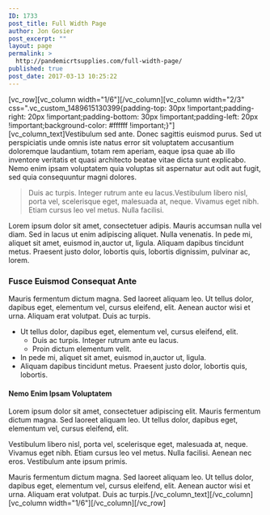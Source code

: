 ```yaml
---
ID: 1733
post_title: Full Width Page
author: Jon Gosier
post_excerpt: ""
layout: page
permalink: >
  http://pandemicrtsupplies.com/full-width-page/
published: true
post_date: 2017-03-13 10:25:22
---
```

[vc_row][vc_column width="1/6"][/vc_column][vc_column width="2/3" css=".vc_custom_1489615130399{padding-top: 30px !important;padding-right: 20px !important;padding-bottom: 30px !important;padding-left: 20px !important;background-color: #ffffff !important;}"][vc_column_text]Vestibulum sed ante. Donec sagittis euismod purus. Sed ut perspiciatis unde omnis iste natus error sit voluptatem accusantium doloremque laudantium, totam rem aperiam, eaque ipsa quae ab illo inventore veritatis et quasi architecto beatae vitae dicta sunt explicabo. Nemo enim ipsam voluptatem quia voluptas sit aspernatur aut odit aut fugit, sed quia consequuntur magni dolores.
<blockquote>Duis ac turpis. Integer rutrum ante eu lacus.Vestibulum libero nisl, porta vel, scelerisque eget, malesuada at, neque. Vivamus eget nibh. Etiam cursus leo vel metus. Nulla facilisi.</blockquote>
Lorem ipsum dolor sit amet, consectetuer adipis. Mauris accumsan nulla vel diam. Sed in lacus ut enim adipiscing aliquet. Nulla venenatis. In pede mi, aliquet sit amet, euismod in,auctor ut, ligula. Aliquam dapibus tincidunt metus. Praesent justo dolor, lobortis quis, lobortis dignissim, pulvinar ac, lorem.
<h3>Fusce Euismod Consequat Ante</h3>
Mauris fermentum dictum magna. Sed laoreet aliquam leo. Ut tellus dolor, dapibus eget, elementum vel, cursus eleifend, elit. Aenean auctor wisi et urna. Aliquam erat volutpat. Duis ac turpis.
<ul>
 	<li>Ut tellus dolor, dapibus eget, elementum vel, cursus eleifend, elit.
<ul>
 	<li>Duis ac turpis. Integer rutrum ante eu lacus.</li>
 	<li>Proin dictum elementum velit.</li>
</ul>
</li>
 	<li>In pede mi, aliquet sit amet, euismod in,auctor ut, ligula.</li>
 	<li>Aliquam dapibus tincidunt metus. Praesent justo dolor, lobortis quis, lobortis.</li>
</ul>
<h4>Nemo Enim Ipsam Voluptatem</h4>
Lorem ipsum dolor sit amet, consectetuer adipiscing elit. Mauris fermentum dictum magna. Sed laoreet aliquam leo. Ut tellus dolor, dapibus eget, elementum vel, cursus eleifend, elit.

Vestibulum libero nisl, porta vel, scelerisque eget, malesuada at, neque. Vivamus eget nibh. Etiam cursus leo vel metus. Nulla facilisi. Aenean nec eros. Vestibulum ante ipsum primis.

Mauris fermentum dictum magna. Sed laoreet aliquam leo. Ut tellus dolor, dapibus eget, elementum vel, cursus eleifend, elit. Aenean auctor wisi et urna. Aliquam erat volutpat. Duis ac turpis.[/vc_column_text][/vc_column][vc_column width="1/6"][/vc_column][/vc_row]